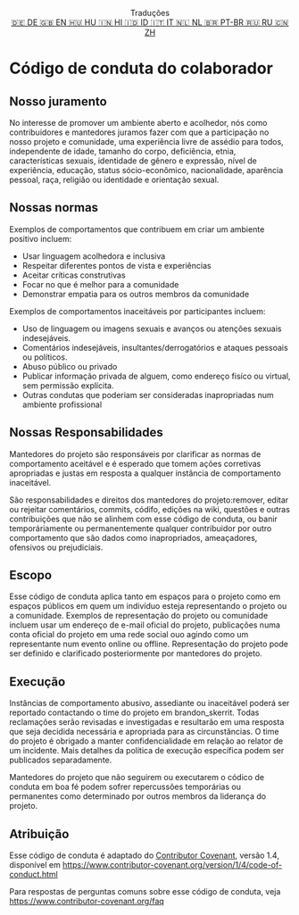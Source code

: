 <p align="center">
Traduções <br>
<a href=https://github.com/Ciphey/Ciphey/tree/master/translations/de/CODE_OF_CONDUCT.md>🇩🇪 DE   </a>
<a href=https://github.com/Ciphey/Ciphey/tree/master/CODE_OF_CONDUCT.md>🇬🇧 EN   </a>
<a href=https://github.com/Ciphey/Ciphey/tree/master/translations/hu/CODE_OF_CONDUCT.md>🇭🇺 HU   </a>
<a href=https://github.com/Ciphey/Ciphey/tree/master/translations/hi/CODE_OF_CONDUCT.md>🇮🇳 HI   </a>
<a href=https://github.com/Ciphey/Ciphey/tree/master/translations/id/CODE_OF_CONDUCT.md>🇮🇩 ID   </a>
<a href=https://github.com/Ciphey/Ciphey/tree/master/translations/it/CODE_OF_CONDUCT.md>🇮🇹 IT   </a>
<a href=https://github.com/Ciphey/Ciphey/tree/master/translations/nl/CODE_OF_CONDUCT.md>🇳🇱 NL   </a>
<a href=https://github.com/Ciphey/Ciphey/tree/master/translations/pt-br/CODE_OF_CONDUCT.md>🇧🇷 PT-BR   </a>
<a href=https://github.com/Ciphey/Ciphey/tree/master/translations/ru/CODE_OF_CONDUCT.md>🇷🇺 RU   </a>
<a href=https://github.com/Ciphey/Ciphey/tree/master/translations/zh/CODE_OF_CONDUCT.md>🇨🇳 ZH   </a>
</p>

# Código de conduta do colaborador

## Nosso juramento

No interesse de promover um ambiente aberto e acolhedor, nós como contribuidores e mantedores juramos fazer com que a participação no nosso projeto e comunidade, uma experiência livre de assédio para todos, independente de idade, tamanho do corpo, deficiência, etnia, características sexuais, identidade de gênero e expressão, nível de experiência, educação, status sócio-econômico, nacionalidade, aparência pessoal, raça, religião ou identidade e orientação sexual.

## Nossas normas

Exemplos de comportamentos que contribuem em criar um ambiente positivo incluem:

- Usar linguagem acolhedora e inclusiva
- Respeitar diferentes pontos de vista e experiências
- Aceitar críticas construtivas
- Focar no que é melhor para a comunidade
- Demonstrar empatia para os outros membros da comunidade

Exemplos de comportamentos inaceitáveis por participantes incluem:

- Uso de linguagem ou imagens sexuais e avanços ou atenções sexuais indesejáveis.
- Comentários indesejáveis, insultantes/derrogatórios e ataques pessoais ou políticos.
- Abuso público ou privado
- Publicar informação privada de alguem, como endereço fisíco ou virtual, sem permissão explícita.
- Outras condutas que poderiam ser consideradas inapropriadas num ambiente profissional

## Nossas Responsabilidades

Mantedores do projeto são responsáveis por clarificar as normas de comportamento aceitável e é esperado que tomem ações corretivas apropriadas e justas em resposta a qualquer instância de comportamento inaceitável.

São responsabilidades e direitos dos mantedores do projeto:remover, editar ou rejeitar comentários, commits, códifo, edições na wiki, questões e outras contribuições que não se alinhem com esse código de conduta, ou banir temporáriamente ou permanentemente qualquer contribuidor por outro comportamento que são dados como inapropriados, ameaçadores, ofensivos ou prejudiciais.

## Escopo

Esse código de conduta aplica tanto em espaços para o projeto como em espaços públicos em quem um indivíduo esteja representando o projeto ou a comunidade. Exemplos de representação do projeto ou comunidade incluem usar um endereço de e-mail oficial do projeto, publicações numa conta oficial do projeto em uma rede social ouo agindo como um representante num evento online ou offline. Representação do projeto pode ser definido e clarificado posteriormente por mantedores do projeto.

## Execução

Instâncias de comportamento abusivo, assediante ou inaceitável poderá ser reportado contactando o time do projeto em brandon_skerrit. Todas reclamações serão revisadas e investigadas e resultarão em uma resposta que seja decidida necessária e apropriada para as circunstâncias. O time do projeto é obrigado a manter confidencialidade em relação ao relator de um incidente. Mais detalhes da política de execução específica podem ser publicados separadamente.

Mantedores do projeto que não seguirem ou executarem o códico de conduta em boa fé podem sofrer repercussões temporárias ou permanentes como determinado por outros membros da liderança do projeto.

## Atribuição

Esse código de conduta é adaptado do [Contributor Covenant][homepage], versão 1.4,
disponível em <https://www.contributor-covenant.org/version/1/4/code-of-conduct.html>

[homepage]: https://www.contributor-covenant.org

Para respostas de perguntas comuns sobre esse código de conduta, veja
<https://www.contributor-covenant.org/faq>
